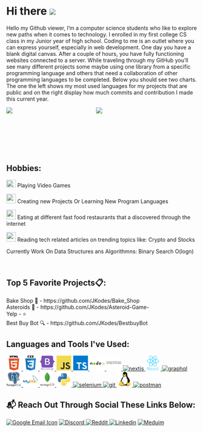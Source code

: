 
<h1> Hi there <img src = "https://user-images.githubusercontent.com/1303154/88677602-1635ba80-d120-11ea-84d8-d263ba5fc3c0.gif" height="28px"></h1>
<p>Hello my Github viewer, I’m a computer science students who like to explore new paths when it comes to technology. I enrolled in my first college CS class in my Junior year of high school. Coding to me is an outlet where you can express yourself, especially in web development. One day you have a blank digital canvas. After a couple of hours, you have fully functioning websites connected to a server. While traveling through my GitHub you’ll see many different projects some maybe using one library from a specific programming language and others that need a collaboration of other programming languages to be completed. Below you should see two charts. The one the left shows my most used languages for my projects that are public and on the right display how much commits and contribution I made this current year.</p>

<img align=left width="47%" src="https://github-readme-stats.vercel.app/api/top-langs/?username=JKodes&layout=compact"/> 
<img align=left width="47%" src="https://github-readme-stats.vercel.app/api?username=JKodes&count_private=true"/>

<br>
<br>
<br>
<br>
<br>
<br>
<br>

<h2>Hobbies:</h2>
<p> <img src="https://user-images.githubusercontent.com/80609091/190884975-b70f5490-88e2-4dee-b569-5a9a67c45193.png" width="25" height="20"> Playing Video Games<p>
<p><img src="https://user-images.githubusercontent.com/80609091/190933142-e34166a9-0248-4840-b1d6-1d40cf4e5859.png" width="25" height="25"> Creating new Projects Or Learning New Program Languages</p>
<p><img src="https://user-images.githubusercontent.com/80609091/190933273-1b0587cc-fffd-463a-91e8-064942fd892c.png" width="25" height="25"> Eating at different fast food restaurants that a discovered through the internet</p>
<p><img src="https://user-images.githubusercontent.com/80609091/190933746-4c476532-d374-4e5a-8164-ceca06d14e03.png"  width="25" height="25"> Reading tech related articles on trending topics like: Crypto and Stocks </p>
<p>Currently Work On Data Structures ans Algorithmns: Binary Search O(logn)</p>
<br>

<h2>Top 5 Favorite Projects📋:</h2>
Bake Shop 🎂 - https://github.com/JKodes/Bake_Shop
<br>
Asteroids 🚀 - https://github.com/JKodes/Asteroid-Game-
<br>
Yelp - ⭐
<br>
Best Buy Bot 🔍 - https://github.com/JKodes/BestbuyBot

<br>
<h2>Languages and Tools I've Used:</h2>
<p> <a href="https://www.w3.org/html/" target="_blank" rel="noreferrer"> <img src="https://raw.githubusercontent.com/devicons/devicon/master/icons/html5/html5-original-wordmark.svg" alt="html5" width="40" height="40"/> </a>
<a href="https://www.w3schools.com/css/" target="_blank" rel="noreferrer"> <img src="https://raw.githubusercontent.com/devicons/devicon/master/icons/css3/css3-original-wordmark.svg" alt="css3" width="40" height="40"/> </a>
<a href="https://getbootstrap.com" target="_blank" rel="noreferrer"> <img src="https://raw.githubusercontent.com/devicons/devicon/master/icons/bootstrap/bootstrap-plain-wordmark.svg" alt="bootstrap" width="40" height="40"/> </a>
<a href="https://developer.mozilla.org/en-US/docs/Web/JavaScript" target="_blank" rel="noreferrer"> <img src="https://raw.githubusercontent.com/devicons/devicon/master/icons/javascript/javascript-original.svg" alt="javascript" width="40" height="40"/> </a>
<a href="https://www.typescriptlang.org/" target="_blank" rel="noreferrer"> <img src="https://raw.githubusercontent.com/devicons/devicon/master/icons/typescript/typescript-original.svg" alt="typescript" width="40" height="40"/> </a>
<a href="https://nodejs.org" target="_blank" rel="noreferrer"> <img src="https://raw.githubusercontent.com/devicons/devicon/master/icons/nodejs/nodejs-original-wordmark.svg" alt="nodejs" width="40" height="40"/> </a>
<a href="https://expressjs.com" target="_blank" rel="noreferrer"> <img src="https://raw.githubusercontent.com/devicons/devicon/master/icons/express/express-original-wordmark.svg" alt="express" width="40" height="40"/> </a> 
<a href="https://nextjs.org/" target="_blank" rel="noreferrer"> <img src="https://cdn.worldvectorlogo.com/logos/nextjs-2.svg" alt="nextjs" width="40" height="40"/> </a>
<a href="https://reactjs.org/" target="_blank" rel="noreferrer"> <img src="https://raw.githubusercontent.com/devicons/devicon/master/icons/react/react-original-wordmark.svg" alt="react" width="40" height="40"/> </a>
<a href="https://graphql.org" target="_blank" rel="noreferrer"> <img src="https://www.vectorlogo.zone/logos/graphql/graphql-icon.svg" alt="graphql" width="40" height="40"/> </a>
<a href="https://www.postgresql.org" target="_blank" rel="noreferrer"> <img src="https://raw.githubusercontent.com/devicons/devicon/master/icons/postgresql/postgresql-original-wordmark.svg" alt="postgresql" width="40" height="40"/> </a>
<a href="https://www.mysql.com/" target="_blank" rel="noreferrer"> <img src="https://raw.githubusercontent.com/devicons/devicon/master/icons/mysql/mysql-original-wordmark.svg" alt="mysql" width="40" height="40"/> </a>
<a href="https://www.mongodb.com/" target="_blank" rel="noreferrer"> <img src="https://raw.githubusercontent.com/devicons/devicon/master/icons/mongodb/mongodb-original-wordmark.svg" alt="mongodb" width="40" height="40"/> </a>
<a href="https://www.python.org" target="_blank" rel="noreferrer"> <img src="https://raw.githubusercontent.com/devicons/devicon/master/icons/python/python-original.svg" alt="python" width="40" height="40"/> </a>
<a href="https://www.selenium.dev" target="_blank" rel="noreferrer"> <img src="https://raw.githubusercontent.com/detain/svg-logos/780f25886640cef088af994181646db2f6b1a3f8/svg/selenium-logo.svg" alt="selenium" width="40" height="40"/> </a>
<a href="https://git-scm.com/" target="_blank" rel="noreferrer"> <img src="https://www.vectorlogo.zone/logos/git-scm/git-scm-icon.svg" alt="git" width="40" height="40"/> </a>
<a href="https://www.linux.org/" target="_blank" rel="noreferrer"> <img src="https://raw.githubusercontent.com/devicons/devicon/master/icons/linux/linux-original.svg" alt="linux" width="40" height="40"/> </a> 
<a href="https://postman.com" target="_blank" rel="noreferrer"> <img src="https://www.vectorlogo.zone/logos/getpostman/getpostman-icon.svg" alt="postman" width="40" height="40"/> </a> </p>




## 📬 Reach Out Through Social These Links Below:
<p>
<a href=""><img src ="https://user-images.githubusercontent.com/80609091/190032776-5adb25e8-e7b0-4ce1-b1f0-bf8c56b5dc78.png" alt="Google Email Icon" width="45" height="45"></a>
<a href =""><img src="https://user-images.githubusercontent.com/80609091/190033067-2fe396f5-9bca-40b9-ba3b-4ba70ae38199.png" alt="Discord" width="50" height="50"> </a>
<a href ="https://www.reddit.com/user/TechMunch27W8"><img src="https://user-images.githubusercontent.com/80609091/190033323-59c26448-f9e4-4299-8c9d-0e93109da4ae.png" alt="Reddit" width="50" height="50"> </a>
<a href ="https://www.linkedin.com/in/jawni-stanford-210624177"><img src="https://user-images.githubusercontent.com/80609091/190035642-b7a3d0a2-b39e-41c7-8ece-c7e07d477bca.png" alt="Linkedin"width="50" height="50"></a>
<a href =""><img src="https://user-images.githubusercontent.com/80609091/190036820-e0074b62-6834-4795-89b9-56e19908dae6.png" alt="Meduim"width="50" height="50"></a>
</p>


